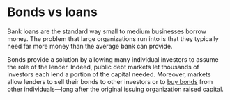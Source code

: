 # Bonds vs loans

Bank loans are the standard way small to medium businesses borrow money. The problem that large organizations run into is that they typically need far more money than the average bank can provide.

Bonds provide a solution by allowing many individual investors to assume the role of the lender. Indeed, public debt markets let thousands of investors each lend a portion of the capital needed. Moreover, markets allow lenders to sell their bonds to other investors or to [buy bonds](https://www.investopedia.com/ask/answers/08/how-to-buy-a-bond.asp) from other individuals—long after the original issuing organization raised capital.
